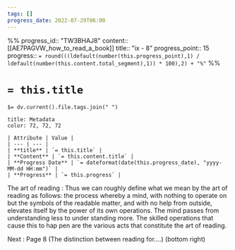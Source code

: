 ```yaml
---
tags: []
progress_date: 2022-07-29T06:00
---
```

%%
progress_id:: "TW3BHAJ8"
content:: [[AE7PAGVW_how_to_read_a_book]]
title:: "ix - 8"
progress_point:: 15
progress:: `= round(((ldefault(number(this.progress_point),1) / ldefault(number(this.content.total_segment),1)) * 100),2) + "%"`
%%
# `= this.title`

`$= dv.current().file.tags.join(" ")`

```ad-note
title: Metadata
color: 72, 72, 72

| Attribute | Value |
| --- | --- |
| **title** | `= this.title` |
| **Content** | `= this.content.title` |
| **Progress Date** | `= dateformat(date(this.progress_date), "yyyy-MM-dd HH:mm")` |
| **Progress** | `= this.progress` |
```

The art of reading : Thus we can roughly define what we mean by the art of reading as follows: the process whereby a mind, with nothing to operate on but the symbols of the readable matter, and with no help from outside, elevates itself by the power of its own operations. The mind passes from understanding less to under standing more. The skilled operations that cause this to hap pen are the various acts that constitute the art of reading.

Next : Page 8 (The distinction between reading for....) (bottom right)

